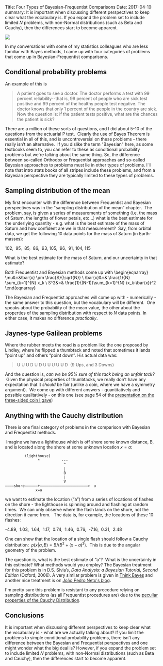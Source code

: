 Title: Four Types of Bayesian-Frequentist Comparisons
Date: 2017-04-10
summary: It is important when discussing different perspectives to keep clear what the vocabulary is. If you expand the problem set to include limited $N$ problems, with non-Normal distributions (such as Beta and Cauchy), then the differences start to become apparent.  

<img src="images/ocean-water-1149661_960_720.jpg">

In my conversations with some of my statistics colleagues who are less familiar with Bayes methods, I came up with four categories of problems that come up in Bayesian-Frequentist comparisons.

## Conditional probability problems

An example of this is

>A patient goes to see a doctor. The doctor performs a test with 99 percent reliability--that is, 99 percent of people who are sick test positive and 99 percent of the healthy people test negative. The doctor knows that only 1 percent of the people in the country are sick. Now the question is: if the patient tests positive, what are the chances the patient is sick?

There are a million of these sorts of questions, and I did about 5-10 of the questions from the actuarial P test.  Clearly the use of Bayes Theorem is essential in all of this, and is uncontroversial on these problems - there really isn’t an alternative.  If you dislike the term "Bayesian" here, as some textbooks seem to, you can refer to these as conditional probability problems but we're talking about the same thing.  So, the difference between so-called Orthodox or Frequentist approaches and so-called Bayesian approaches to problems must lie in other types of problems.  I'll note that intro stats books of all stripes include these problems, and from a Bayesian perspective they are typically limited to these types of problems.

## Sampling distribution of the mean

My first encounter with the difference between Frequentist and Bayesian perspectives was in the "sampling distribution of the mean” chapter.  The problem, say, is given a series of measurements of something (i.e. the mass of Saturn, the lengths of flower petals, etc…) what is the best estimate for the underlying quantity - e.g. what is the best estimate of the mass of Saturn and how confident are we in that measurement?  Say, from orbital data, we get the following 10 data points for the mass of Saturn (in Earth-masses):

102,  95,  85,  86,  93, 105,  96,  91, 104, 115

What is the best estimate for the mass of Saturn, and our uncertainty in that estimate?

Both Frequentist and Bayesian methods come up with
\begin{eqnarray}
\mu&=&\bar{x} \pm \frac{S}{\sqrt{N}} \\
\bar{x}&=& \frac{1}{N} \sum_{k=1}^{N} x_k \\
S^2&=& \frac{1}{(N-1)}\sum_{k=1}^{N} (x_k-\bar{x})^2
\end{eqnarray}

The Bayesian and Frequentist approaches will come up with - numerically - the same answer to this question, but the vocabulary will be different.  One speaks about the probability of the mean value, the other about the properties of the sampling distribution with respect to $N$ data points.  In either case, it makes no difference *practically*.

## Jaynes-type Galilean problems

Where the rubber meets the road is a problem like the one proposed by Lindley, where he flipped a thumbtack and noted that sometimes it lands "point up" and others “point down”. His actual data was:

>U U U D U D U U U U U D  (9 Ups, and 3 Downs)

And the question is, *can we be 95% sure of this tack being an unfair tack?*  Given the physical properties of thumbtacks, we really don’t have any expectation that it *should* be fair (unlike a coin, where we have a symmetry argument).  We come up with different answers - quantitatively and possible qualitatively - on this one (see page 54 of the [presentation on the three-sided coin I gave](http://web.bryant.edu/~bblais/pdf/pres_011407.pdf))

## Anything with the Cauchy distribution

There is one final category of problems in the comparison with Bayesian and Frequentist methods. 

  Imagine we have a lighthouse which is off shore some known distance, B, and is located along the shore at some unknown location $x=a$:

             (lighthouse)
                   *          ---
                               ^
                               |
                               B
                               |
                               V
    ————shore——————+——————————————————————>  x
                  x=a

we want to estimate the location (“a”) from a series of locations of flashes on the shore - the lighthouse is spinning around and flashing at random times.  We can only observe where the flash lands on the shore, not the direction it came from.   The data is, for example, the locations of these 10 flashes:

-4.89,  1.03,  1.64,  1.17,  0.74,  1.46,  0.76,  -7.16,  0.31,  2.48

One can show that the location of a single flash should follow a Cauchy distribution:  $p(x|a,B) = B/(B^2 + (x-a)^2)$.  This is due to the angular geometry of the problem.

The question is, what is the best estimate of “a”?  What is the uncertainty in this estimate? What methods would you employ?  The Bayesian treatment for this problem is in D.S. Sivia’s, *Data Analysis: a Bayesian Tutorial, Second Edition* (Oxford, 2006).  A very similar problem is given in [Think Bayes](http://www.greenteapress.com/thinkbayes/html/thinkbayes010.html) and another nice treatment is on [João Pedro Neto's blog](http://www.di.fc.ul.pt/~jpn/r/bugs/lighthouse.html).

I'm pretty sure this problem is resistant to any procedure relying on sampling distributions (as all Frequentist procedures are) due to the [peculiar properties of the Cauchy Distribution](https://en.wikipedia.org/wiki/Cauchy_distribution).

## Conclusions

It is important when discussing different perspectives to keep clear what the vocabulary is - what are we actually talking about?  If you limit the problems to simple conditional probability problems, there isn't any difference between the Bayesian and Frequentist perspectives and one might wonder what the big deal is?  However, if you expand the problem set to include limited $N$ problems, with non-Normal distributions (such as Beta and Cauchy), then the differences start to become apparent.  

